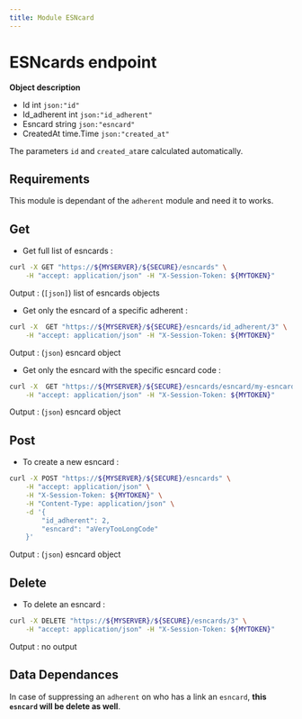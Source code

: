 ```yaml
---
title: Module ESNcard
---
```


# ESNcards endpoint

**Object description**

- Id            int         `json:"id"`
- Id_adherent   int         `json:"id_adherent"`
- Esncard       string      `json:"esncard"`
- CreatedAt     time.Time   `json:"created_at"`

The parameters `id` and `created_at`are calculated automatically.

## Requirements

This module is dependant of the `adherent` module and need it to works.

## Get

- Get full list of esncards :

```bash
curl -X GET "https://${MYSERVER}/${SECURE}/esncards" \
    -H "accept: application/json" -H "X-Session-Token: ${MYTOKEN}"
```

Output : (`[json]`) list of esncards objects

- Get only the esncard of a specific adherent :

```bash
curl -X  GET "https://${MYSERVER}/${SECURE}/esncards/id_adherent/3" \
    -H "accept: application/json" -H "X-Session-Token: ${MYTOKEN}"
```

Output : (`json`) esncard object

- Get only the esncard with the specific esncard code :

```bash
curl -X  GET "https://${MYSERVER}/${SECURE}/esncards/esncard/my-esncard-code" \
    -H "accept: application/json" -H "X-Session-Token: ${MYTOKEN}"
```

Output : (`json`) esncard object

## Post

- To create a new esncard :

```bash
curl -X POST "https://${MYSERVER}/${SECURE}/esncards" \
    -H "accept: application/json" \
    -H "X-Session-Token: ${MYTOKEN}" \
    -H "Content-Type: application/json" \
    -d '{
        "id_adherent": 2,
        "esncard": "aVeryTooLongCode"
    }'
```

Output : (`json`) esncard object

## Delete

- To delete an esncard :

```bash
curl -X DELETE "https://${MYSERVER}/${SECURE}/esncards/3" \
    -H "accept: application/json" -H "X-Session-Token: ${MYTOKEN}"
```

Output : no output

## Data Dependances

In case of suppressing an `adherent` on who has a link an `esncard`, **this `esncard` will be delete as well**.
